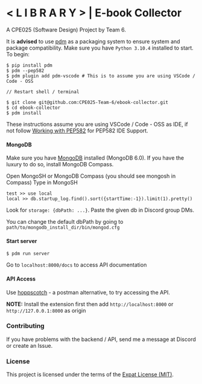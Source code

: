 # < L I B R A R Y > | E-book Collector
A CPE025 (Software Design) Project by Team 6.

It is **advised** to use [pdm](https://pdm.fming.dev/latest/) as a packaging system to ensure system and package compatibility. Make sure you have `Python 3.10.4` installed to start. To begin:
```
$ pip install pdm
$ pdm --pep582
$ pdm plugin add pdm-vscode # This is to assume you are using VSCode / Code - OSS

// Restart shell / terminal

$ git clone git@github.com:CPE025-Team-6/ebook-collector.git
$ cd ebook-collector
$ pdm install
```
These instructions assume you are using VSCode / Code - OSS as IDE, if not follow [Working with PEP582](https://pdm.fming.dev/latest/usage/pep582/) for PEP582 IDE Support.

#### MongoDB
Make sure you have [MongoDB](https://mongodb.com/) installed (MongoDB 6.0). If you have the luxury to do so, install MongoDB Compass.

Open MongoSH or MongoDB Compass (you should see mongosh in Compass)
Type in MongoSH
```
test >> use local
local >> db.startup_log.find().sort({startTime:-1}).limit(1).pretty()
```
Look for `storage: {dbPath: ...}`. Paste the given db in Discord group DMs.

You can change the default dbPath by going to `path/to/mongodb_install_dir/bin/mongod.cfg`


#### Start server
```
$ pdm run server
```
Go to `localhost:8000/docs` to access API documentation


#### API Access
Use [hoppscotch](https://hoppscotch.io/) - a postman alternative, to try accessing the API.

**NOTE:** Install the extension first then add `http://localhost:8000` or `http://127.0.0.1:8000` as origin


### Contributing
If you have problems with the backend / API, send me a message at Discord or create an Issue.

### License
This project is licensed under the terms of the [Expat License (MIT)](LICENSE).
